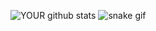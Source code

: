 ![YOUR github stats](https://github-readme-stats.vercel.app/api?username=Gatione)
![snake gif](https://github.com/Gatione/Gatione/blob/output/github-contribution-grid-snake.svg)
